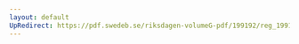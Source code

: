 ```yaml
---
layout: default
UpRedirect: https://pdf.swedeb.se/riksdagen-volumeG-pdf/199192/reg_199192/reg_199192_0799.pdf
---
```


